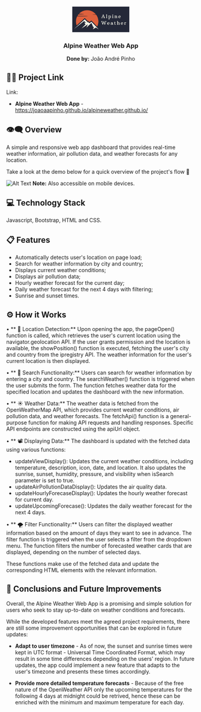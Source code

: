 <p align="center">
  <img src="assets/images/logo_w_background.png?raw=true" alt="Alpine Weather logo" width="30%">
</p>

<h3 align="center">Alpine Weather Web App</h3>

<p align="center"><b>Done by:</b> João André Pinho</p>

<h2>🔗🔑 Project Link </h2>

Link:
- **Alpine Weather Web App** - https://joaoaapinho.github.io/alpineweather.github.io/

<h2> 👁‍🗨 Overview </h2>

A simple and responsive web app dashboard that provides real-time weather information, air pollution data, and weather forecasts for any location.

Take a look at the demo below for a quick overview of the project's flow 🔽

![Alt Text](/assets/images/AlpineWeather_demo.gif)
**Note:** Also accessible on mobile devices.

<h2> 💻 Technology Stack </h2>

Javascript, Bootstrap, HTML and CSS.

<h2> 📋 Features </h2>

- Automatically detects user's location on page load;
- Search for weather information by city and country;
- Displays current weather conditions;
- Displays air pollution data;
- Hourly weather forecast for the current day;
- Daily weather forecast for the next 4 days with filtering;
- Sunrise and sunset times.

<h2> ⚙️ How it Works </h2>

• ** 📍 Location Detection:**
Upon opening the app, the pageOpen() function is called, which retrieves the user's current location using the navigator.geolocation API. If the user grants permission and the location is available, the showPosition() function is executed, fetching the user's city and country from the ipregistry API. The weather information for the user's current location is then displayed.

• ** 🔎 Search Functionality:**
Users can search for weather information by entering a city and country. The searchWeather() function is triggered when the user submits the form. The function fetches weather data for the specified location and updates the dashboard with the new information.

• ** ☀️ Weather Data:**
The weather data is fetched from the OpenWeatherMap API, which provides current weather conditions, air pollution data, and weather forecasts. The fetchApi() function is a general-purpose function for making API requests and handling responses. Specific API endpoints are constructed using the apiUrl object.

• ** 📽️ Displaying Data:**
The dashboard is updated with the fetched data using various functions:

  - updateViewDisplay(): Updates the current weather conditions, including temperature, description, icon, date, and location. It also updates the sunrise, sunset, humidity, pressure, and visibility when isSearch parameter is set to true.
  - updateAirPollutionDataDisplay(): Updates the air quality data.
  - updateHourlyForecaseDisplay(): Updates the hourly weather forecast for current day.
  - updateUpcomingForecase(): Updates the daily weather forecast for the next 4 days.

• ** 🌪️ Filter Functionality:**
Users can filter the displayed weather information based on the amount of days they want to see in advance. The filter function is triggered when the user selects a filter from the dropdown menu. The function filters the number of forecasted weather cards that are displayed, depending on the number of selected days.

These functions make use of the fetched data and update the corresponding HTML elements with the relevant information.

<h2> 🎯 Conclusions and Future Improvements </h2>

Overall, the Alpine Weather Web App is a promising and simple solution for users who seek to stay up-to-date on weather conditions and forecasts.

While the developed features meet the agreed project requirements, there are still some improvement opportunities that can be explored in future updates:

- **Adapt to user timezone** - As of now, the sunset and sunrise times were kept in UTC format - Universal Time Coordinated Format, which may result in some time differences depending on the users' region. In future updates, the app could implement a new feature that adapts to the user's timezone and presents these times accordingly.

- **Provide more detailed temperature forecasts** - Because of the free nature of the OpenWeather API only the upcoming temperatures for the following 4 days at midnight could be retrived, hence these can be enriched with the minimum and maximum temperature for each day.
